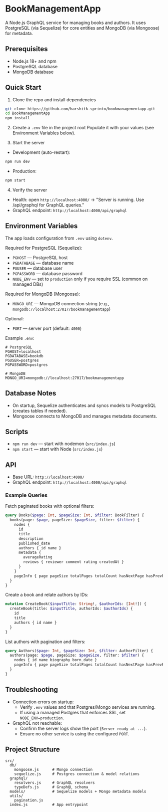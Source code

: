 # BookManagementApp

A Node.js GraphQL service for managing books and authors. It uses PostgreSQL (via Sequelize) for core entities and MongoDB (via Mongoose) for metadata.

## Prerequisites
- Node.js 18+ and npm
- PostgreSQL database
- MongoDB database

## Quick Start

1. Clone the repo and install dependencies
```bash
git clone https://github.com/harshitk-sprinto/bookmanagementapp.git
cd BookManagementApp
npm install
```

2. Create a `.env` file in the project root
Populate it with your values (see Environment Variables below).

3. Start the server
- Development (auto-restart):
```bash
npm run dev
```
- Production:
```bash
npm start
```

4. Verify the server
- Health: open `http://localhost:4000/` → "Server is running. Use /api/graphql for GraphQL queries."
- GraphQL endpoint: `http://localhost:4000/api/graphql`

## Environment Variables
The app loads configuration from `.env` using `dotenv`.

Required for PostgreSQL (Sequelize):
- `PGHOST` — PostgreSQL host
- `PGDATABASE` — database name
- `PGUSER` — database user
- `PGPASSWORD` — database password
- `NODE_ENV` — set to `production` only if you require SSL (common on managed DBs)

Required for MongoDB (Mongoose):
- `MONGO_URI` — MongoDB connection string (e.g., `mongodb://localhost:27017/bookmanagementapp`)

Optional:
- `PORT` — server port (default: `4000`)

Example `.env`:
```
# PostgreSQL
PGHOST=localhost
PGDATABASE=bookdb
PGUSER=postgres
PGPASSWORD=postgres

# MongoDB
MONGO_URI=mongodb://localhost:27017/bookmanagementapp
```

## Database Notes
- On startup, Sequelize authenticates and syncs models to PostgreSQL (creates tables if needed).
- Mongoose connects to MongoDB and manages metadata documents.

## Scripts
- `npm run dev` — start with nodemon (`src/index.js`)
- `npm start` — start with Node (`src/index.js`)

## API
- Base URL: `http://localhost:4000/`
- GraphQL endpoint: `http://localhost:4000/api/graphql`

### Example Queries
Fetch paginated books with optional filters:
```graphql
query Books($page: Int, $pageSize: Int, $filter: BookFilter) {
  books(page: $page, pageSize: $pageSize, filter: $filter) {
    nodes {
      id
      title
      description
      published_date
      authors { id name }
      metadata {
        averageRating
        reviews { reviewer comment rating createdAt }
      }
    }
    pageInfo { page pageSize totalPages totalCount hasNextPage hasPrevPage }
  }
}
```

Create a book and relate authors by IDs:
```graphql
mutation CreateBook($inputTitle: String!, $authorIds: [Int!]) {
  createBook(title: $inputTitle, authorIds: $authorIds) {
    id
    title
    authors { id name }
  }
}
```

List authors with pagination and filters:
```graphql
query Authors($page: Int, $pageSize: Int, $filter: AuthorFilter) {
  authors(page: $page, pageSize: $pageSize, filter: $filter) {
    nodes { id name biography born_date }
    pageInfo { page pageSize totalPages totalCount hasNextPage hasPrevPage }
  }
}
```

## Troubleshooting
- Connection errors on startup:
  - Verify `.env` values and that Postgres/Mongo services are running.
  - If using a managed Postgres that enforces SSL, set `NODE_ENV=production`.
- GraphQL not reachable:
  - Confirm the server logs show the port (`Server ready at ...`).
  - Ensure no other service is using the configured `PORT`.

## Project Structure
```
src/
  db/
    mongoose.js      # Mongo connection
    sequelize.js     # Postgres connection & model relations
  graphql/
    resolvers.js     # GraphQL resolvers
    typeDefs.js      # GraphQL schema
  models/            # Sequelize models + Mongo metadata models
  utils/
    pagination.js
  index.js           # App entrypoint
```